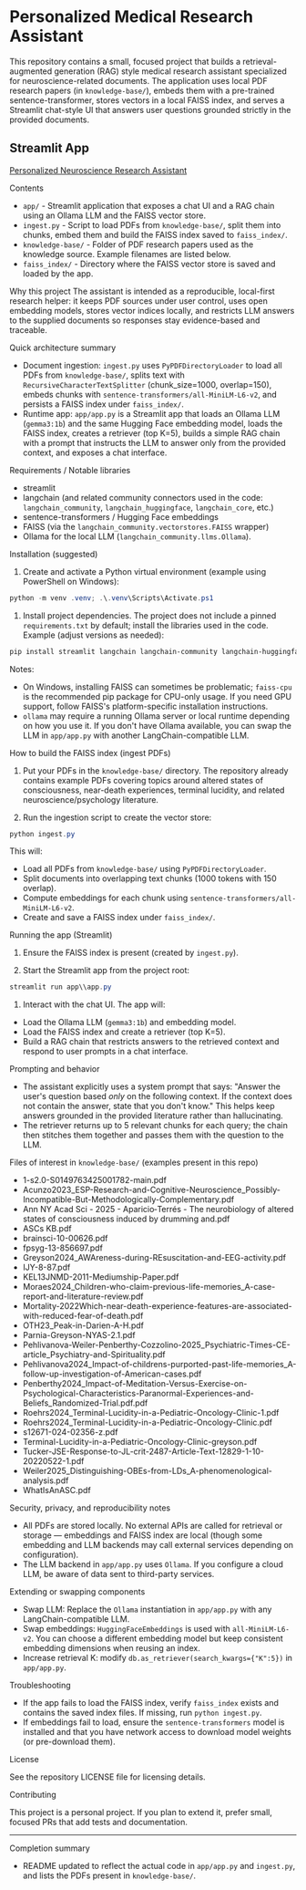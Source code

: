 # Personalized Medical Research Assistant

This repository contains a small, focused project that builds a retrieval-augmented generation (RAG) style medical research assistant specialized for neuroscience-related documents. The application uses local PDF research papers (in `knowledge-base/`), embeds them with a pre-trained sentence-transformer, stores vectors in a local FAISS index, and serves a Streamlit chat-style UI that answers user questions grounded strictly in the provided documents.

## Streamlit App
[Personalized Neuroscience Research Assistant](https://personalized-neuroscience-research-assistant.streamlit.app/)

Contents

- `app/` - Streamlit application that exposes a chat UI and a RAG chain using an Ollama LLM and the FAISS vector store.
- `ingest.py` - Script to load PDFs from `knowledge-base/`, split them into chunks, embed them and build the FAISS index saved to `faiss_index/`.
- `knowledge-base/` - Folder of PDF research papers used as the knowledge source. Example filenames are listed below.
- `faiss_index/` - Directory where the FAISS vector store is saved and loaded by the app.

Why this project
The assistant is intended as a reproducible, local-first research helper: it keeps PDF sources under user control, uses open embedding models, stores vector indices locally, and restricts LLM answers to the supplied documents so responses stay evidence-based and traceable.

Quick architecture summary

- Document ingestion: `ingest.py` uses `PyPDFDirectoryLoader` to load all PDFs from `knowledge-base/`, splits text with `RecursiveCharacterTextSplitter` (chunk_size=1000, overlap=150), embeds chunks with `sentence-transformers/all-MiniLM-L6-v2`, and persists a FAISS index under `faiss_index/`.
- Runtime app: `app/app.py` is a Streamlit app that loads an Ollama LLM (`gemma3:1b`) and the same Hugging Face embedding model, loads the FAISS index, creates a retriever (top K=5), builds a simple RAG chain with a prompt that instructs the LLM to answer only from the provided context, and exposes a chat interface.

Requirements / Notable libraries

- streamlit
- langchain (and related community connectors used in the code: `langchain_community`, `langchain_huggingface`, `langchain_core`, etc.)
- sentence-transformers / Hugging Face embeddings
- FAISS (via the `langchain_community.vectorstores.FAISS` wrapper)
- Ollama for the local LLM (`langchain_community.llms.Ollama`).

Installation (suggested)

1. Create and activate a Python virtual environment (example using PowerShell on Windows):

```powershell
python -m venv .venv; .\.venv\Scripts\Activate.ps1
```

1. Install project dependencies. The project does not include a pinned `requirements.txt` by default; install the libraries used in the code. Example (adjust versions as needed):

```powershell
pip install streamlit langchain langchain-community langchain-huggingface sentence-transformers faiss-cpu ollama
```

Notes:

- On Windows, installing FAISS can sometimes be problematic; `faiss-cpu` is the recommended pip package for CPU-only usage. If you need GPU support, follow FAISS's platform-specific installation instructions.
- `ollama` may require a running Ollama server or local runtime depending on how you use it. If you don't have Ollama available, you can swap the LLM in `app/app.py` with another LangChain-compatible LLM.

How to build the FAISS index (ingest PDFs)

1. Put your PDFs in the `knowledge-base/` directory. The repository already contains example PDFs covering topics around altered states of consciousness, near-death experiences, terminal lucidity, and related neuroscience/psychology literature.

2. Run the ingestion script to create the vector store:

```powershell
python ingest.py
```

This will:

- Load all PDFs from `knowledge-base/` using `PyPDFDirectoryLoader`.
- Split documents into overlapping text chunks (1000 tokens with 150 overlap).
- Compute embeddings for each chunk using `sentence-transformers/all-MiniLM-L6-v2`.
- Create and save a FAISS index under `faiss_index/`.

Running the app (Streamlit)

1. Ensure the FAISS index is present (created by `ingest.py`).

1. Start the Streamlit app from the project root:

```powershell
streamlit run app\\app.py
```

1. Interact with the chat UI. The app will:

- Load the Ollama LLM (`gemma3:1b`) and embedding model.
- Load the FAISS index and create a retriever (top K=5).
- Build a RAG chain that restricts answers to the retrieved context and respond to user prompts in a chat interface.

Prompting and behavior

- The assistant explicitly uses a system prompt that says: "Answer the user's question based *only* on the following context. If the context does not contain the answer, state that you don't know." This helps keep answers grounded in the provided literature rather than hallucinating.
- The retriever returns up to 5 relevant chunks for each query; the chain then stitches them together and passes them with the question to the LLM.

Files of interest in `knowledge-base/` (examples present in this repo)

- 1-s2.0-S0149763425001782-main.pdf
- Acunzo2023_ESP-Research-and-Cognitive-Neuroscience_Possibly-Incompatible-But-Methodologically-Complementary.pdf
- Ann NY Acad Sci - 2025 - Aparicio‐Terrés - The neurobiology of altered states of consciousness induced by drumming and.pdf
- ASCs KB.pdf
- brainsci-10-00626.pdf
- fpsyg-13-856697.pdf
- Greyson2024_AWAreness-during-REsuscitation-and-EEG-activity.pdf
- IJY-8-87.pdf
- KEL13JNMD-2011-Mediumship-Paper.pdf
- Moraes2024_Children-who-claim-previous-life-memories_A-case-report-and-literature-review.pdf
- Mortality-2022Which-near-death-experience-features-are-associated-with-reduced-fear-of-death.pdf
- OTH23_Peak-in-Darien-A-H.pdf
- Parnia-Greyson-NYAS-2.1.pdf
- Pehlivanova-Weiler-Penberthy-Cozzolino-2025_Psychiatric-Times-CE-article_Psychiatry-and-Spirituality.pdf
- Pehlivanova2024_Impact-of-childrens-purported-past-life-memories_A-follow-up-investigation-of-American-cases.pdf
- Penberthy2024_Impact-of-Meditation-Versus-Exercise-on-Psychological-Characteristics-Paranormal-Experiences-and-Beliefs_Randomized-Trial.pdf.pdf
- Roehrs2024_Terminal-Lucidity-in-a-Pediatric-Oncology-Clinic-1.pdf
- Roehrs2024_Terminal-Lucidity-in-a-Pediatric-Oncology-Clinic.pdf
- s12671-024-02356-z.pdf
- Terminal-Lucidity-in-a-Pediatric-Oncology-Clinic-greyson.pdf
- Tucker-JSE-Response-to-JL-crit-2487-Article-Text-12829-1-10-20220522-1.pdf
- Weiler2025_Distinguishing-OBEs-from-LDs_A-phenomenological-analysis.pdf
- WhatIsAnASC.pdf

Security, privacy, and reproducibility notes

- All PDFs are stored locally. No external APIs are called for retrieval or storage — embeddings and FAISS index are local (though some embedding and LLM backends may call external services depending on configuration).
- The LLM backend in `app/app.py` uses `Ollama`. If you configure a cloud LLM, be aware of data sent to third-party services.

Extending or swapping components

- Swap LLM: Replace the `Ollama` instantiation in `app/app.py` with any LangChain-compatible LLM.
- Swap embeddings: `HuggingFaceEmbeddings` is used with `all-MiniLM-L6-v2`. You can choose a different embedding model but keep consistent embedding dimensions when reusing an index.
- Increase retrieval K: modify `db.as_retriever(search_kwargs={"K":5})` in `app/app.py`.

Troubleshooting

- If the app fails to load the FAISS index, verify `faiss_index` exists and contains the saved index files. If missing, run `python ingest.py`.
- If embeddings fail to load, ensure the `sentence-transformers` model is installed and that you have network access to download model weights (or pre-download them).

License

See the repository LICENSE file for licensing details.

Contributing

This project is a personal project. If you plan to extend it, prefer small, focused PRs that add tests and documentation.

-----------------------------------
Completion summary

- README updated to reflect the actual code in `app/app.py` and `ingest.py`, and lists the PDFs present in `knowledge-base/`.
